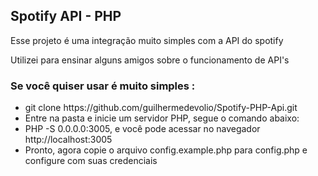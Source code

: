 <h2>Spotify API - PHP</h2>
<p>Esse projeto é uma integração muito simples com a API do spotify</p>
<p>Utilizei para ensinar alguns amigos sobre o funcionamento de API's</p>

<h3>Se você quiser usar é muito simples :</h3>
<ul>
    <li>git clone https://github.com/guilhermedevolio/Spotify-PHP-Api.git</li>
    <li>Entre na pasta e inicie um servidor PHP, segue o comando abaixo:</li>
    <li>PHP -S 0.0.0.0:3005, e você pode acessar no navegador http://localhost:3005</li>
    <li>Pronto, agora copie o arquivo config.example.php para config.php e configure com suas credenciais</li>
</ul>
